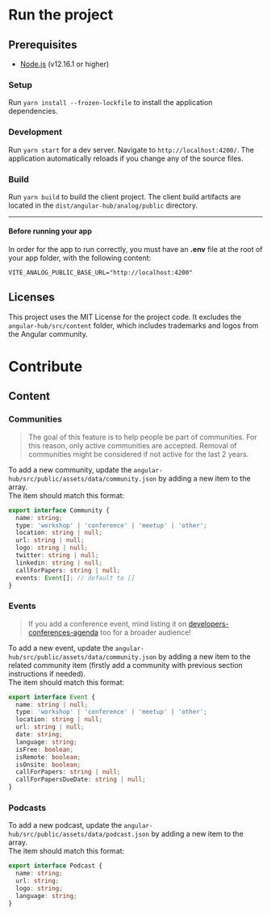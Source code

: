# Run the project

## Prerequisites

- [Node.js](https://nodejs.org/en/) (v12.16.1 or higher)

### Setup

Run `yarn install --frozen-lockfile` to install the application dependencies.

### Development

Run `yarn start` for a dev server. Navigate to `http://localhost:4200/`. The application automatically reloads if you change any of the source files.

### Build

Run `yarn build` to build the client project. The client build artifacts are located in the `dist/angular-hub/analog/public` directory.

---

#### Before running your app

In order for the app to run correctly, you must have an **.env** file at the root of your app folder, with the following content:

```text
VITE_ANALOG_PUBLIC_BASE_URL="http://localhost:4200"
```

## Licenses

This project uses the MIT License for the project code.
It excludes the `angular-hub/src/content` folder, which includes trademarks and logos from the Angular community.

# Contribute

## Content

### Communities

> The goal of this feature is to help people be part of communities.
> For this reason, only active communities are accepted.
> Removal of communities might be considered if not active for the last 2 years.

To add a new community, update the `angular-hub/src/public/assets/data/community.json` by adding a new item to the array.  
The item should match this format:

```typescript
export interface Community {
  name: string;
  type: 'workshop' | 'conference' | 'meetup' | 'other';
  location: string | null;
  url: string | null;
  logo: string | null;
  twitter: string | null;
  linkedin: string | null;
  callForPapers: string | null;
  events: Event[]; // default to []
}
```

### Events

> If you add a conference event, mind listing it on [developers-conferences-agenda](https://github.com/scraly/developers-conferences-agenda) too for a broader audience!

To add a new event, update the `angular-hub/src/public/assets/data/community.json` by adding a new item to the related community item (firstly add a community with previous section instructions if needed).  
The item should match this format:

```typescript
export interface Event {
  name: string | null;
  type: 'workshop' | 'conference' | 'meetup' | 'other';
  location: string | null;
  url: string | null;
  date: string;
  language: string;
  isFree: boolean;
  isRemote: boolean;
  isOnsite: boolean;
  callForPapers: string | null;
  callForPapersDueDate: string | null;
}
```

### Podcasts

To add a new podcast, update the `angular-hub/src/public/assets/data/podcast.json` by adding a new item to the array.  
The item should match this format:

```typescript
export interface Podcast {
  name: string;
  url: string;
  logo: string;
  language: string;
}
```
